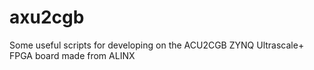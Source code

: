 # axu2cgb
Some useful scripts for developing on the ACU2CGB ZYNQ Ultrascale+ FPGA board made from ALINX
